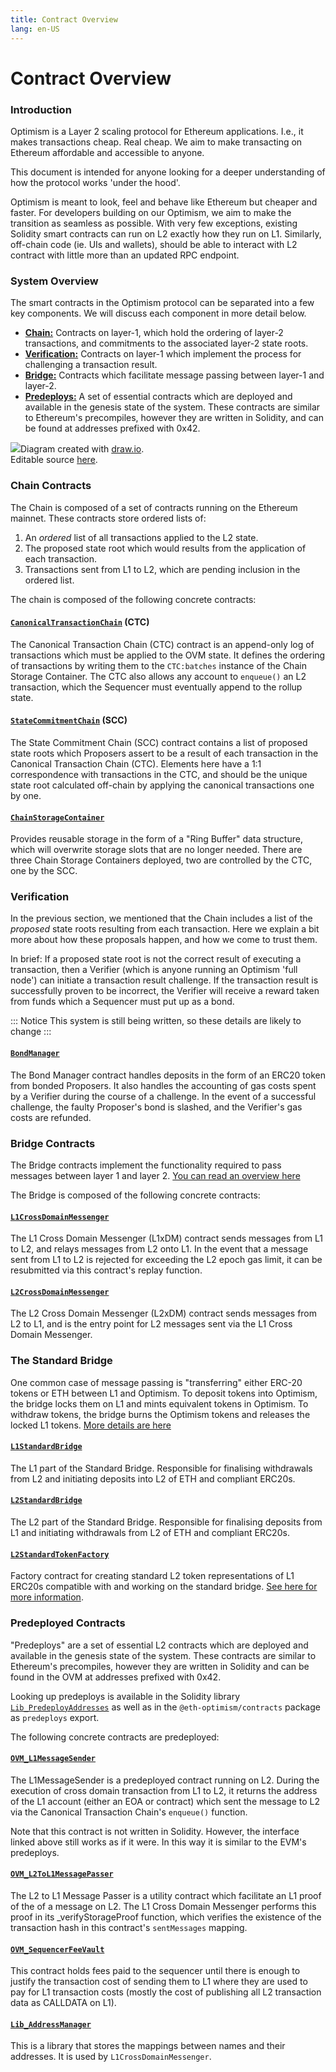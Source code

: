 ```yaml
---
title: Contract Overview
lang: en-US
---
```


# Contract Overview

### Introduction

Optimism is a Layer 2 scaling protocol for Ethereum applications. I.e., it makes transactions cheap. Real cheap. We aim to make transacting on Ethereum affordable and accessible to anyone.

This document is intended for anyone looking for a deeper understanding of how the protocol works 'under the hood'.

Optimism is meant to look, feel and behave like Ethereum but cheaper and faster. For developers building on our Optimism, we aim to make the transition as seamless as possible. With very few exceptions, existing Solidity smart contracts can run on L2 exactly how they run on L1. Similarly, off-chain code (ie. UIs and wallets), should be able to interact with L2 contract with little more than an updated RPC endpoint.

### System Overview

The smart contracts in the Optimism protocol can be separated into a few key components. We will discuss each component in more detail below.

* [**Chain:**](protocol-2.0.md#chain-contracts) Contracts on layer-1, which hold the ordering of layer-2 transactions, and commitments to the associated layer-2 state roots.
* [**Verification:**](protocol-2.0.md#verification) Contracts on layer-1 which implement the process for challenging a transaction result.
* [**Bridge:**](protocol-2.0.md#bridge-contracts) Contracts which facilitate message passing between layer-1 and layer-2.
* [**Predeploys:**](protocol-2.0.md#predeployed-contracts) A set of essential contracts which are deployed and available in the genesis state of the system. These contracts are similar to Ethereum's precompiles, however they are written in Solidity, and can be found at addresses prefixed with 0x42.

![](../../src/assets/docs/protocol/oe-arch-rc0.png)Diagram created with [draw.io](https://www.diagrams.net/).\
Editable source [here](https://docs.google.com/document/d/1OObmIhuVyh5GEekqT4dd3bzO58ejSQb\_rlnrBmxcNN0/edit).

### Chain Contracts

The Chain is composed of a set of contracts running on the Ethereum mainnet. These contracts store ordered lists of:

1. An _ordered_ list of all transactions applied to the L2 state.
2. The proposed state root which would results from the application of each transaction.
3. Transactions sent from L1 to L2, which are pending inclusion in the ordered list.

The chain is composed of the following concrete contracts:

#### [`CanonicalTransactionChain`](https://github.com/ethereum-optimism/optimism/blob/master/packages/contracts/contracts/L1/rollup/CanonicalTransactionChain.sol) (CTC)

The Canonical Transaction Chain (CTC) contract is an append-only log of transactions which must be applied to the OVM state. It defines the ordering of transactions by writing them to the `CTC:batches` instance of the Chain Storage Container. The CTC also allows any account to `enqueue()` an L2 transaction, which the Sequencer must eventually append to the rollup state.

#### [`StateCommitmentChain`](https://github.com/ethereum-optimism/optimism/blob/master/packages/contracts/contracts/L1/rollup/StateCommitmentChain.sol) (SCC)

The State Commitment Chain (SCC) contract contains a list of proposed state roots which Proposers assert to be a result of each transaction in the Canonical Transaction Chain (CTC). Elements here have a 1:1 correspondence with transactions in the CTC, and should be the unique state root calculated off-chain by applying the canonical transactions one by one.

#### [`ChainStorageContainer`](https://github.com/ethereum-optimism/optimism/blob/master/packages/contracts/contracts/L1/rollup/ChainStorageContainer.sol)

Provides reusable storage in the form of a "Ring Buffer" data structure, which will overwrite storage slots that are no longer needed. There are three Chain Storage Containers deployed, two are controlled by the CTC, one by the SCC.

### Verification

In the previous section, we mentioned that the Chain includes a list of the _proposed_ state roots resulting from each transaction. Here we explain a bit more about how these proposals happen, and how we come to trust them.

In brief: If a proposed state root is not the correct result of executing a transaction, then a Verifier (which is anyone running an Optimism 'full node') can initiate a transaction result challenge. If the transaction result is successfully proven to be incorrect, the Verifier will receive a reward taken from funds which a Sequencer must put up as a bond.

::: Notice This system is still being written, so these details are likely to change :::

#### [`BondManager`](https://github.com/ethereum-optimism/optimism/blob/master/packages/contracts/contracts/L1/verification/BondManager.sol)

The Bond Manager contract handles deposits in the form of an ERC20 token from bonded Proposers. It also handles the accounting of gas costs spent by a Verifier during the course of a challenge. In the event of a successful challenge, the faulty Proposer's bond is slashed, and the Verifier's gas costs are refunded.

### Bridge Contracts

The Bridge contracts implement the functionality required to pass messages between layer 1 and layer 2. [You can read an overview here](../developers/bridge/messaging.html)

The Bridge is composed of the following concrete contracts:

#### [`L1CrossDomainMessenger`](https://github.com/ethereum-optimism/optimism/blob/master/packages/contracts/contracts/L1/messaging/L1CrossDomainMessenger.sol)

The L1 Cross Domain Messenger (L1xDM) contract sends messages from L1 to L2, and relays messages from L2 onto L1. In the event that a message sent from L1 to L2 is rejected for exceeding the L2 epoch gas limit, it can be resubmitted via this contract's replay function.

#### [`L2CrossDomainMessenger`](https://github.com/ethereum-optimism/optimism/blob/master/packages/contracts/contracts/L2/messaging/L2CrossDomainMessenger.sol)

The L2 Cross Domain Messenger (L2xDM) contract sends messages from L2 to L1, and is the entry point for L2 messages sent via the L1 Cross Domain Messenger.

### The Standard Bridge

One common case of message passing is "transferring" either ERC-20 tokens or ETH between L1 and Optimism. To deposit tokens into Optimism, the bridge locks them on L1 and mints equivalent tokens in Optimism. To withdraw tokens, the bridge burns the Optimism tokens and releases the locked L1 tokens. [More details are here](../developers/bridge/standard-bridge.html)

#### [`L1StandardBridge`](https://github.com/ethereum-optimism/optimism/blob/master/packages/contracts/contracts/L1/messaging/L1StandardBridge.sol)

The L1 part of the Standard Bridge. Responsible for finalising withdrawals from L2 and initiating deposits into L2 of ETH and compliant ERC20s.

#### [`L2StandardBridge`](https://github.com/ethereum-optimism/optimism/blob/master/packages/contracts/contracts/L2/messaging/L2StandardBridge.sol)

The L2 part of the Standard Bridge. Responsible for finalising deposits from L1 and initiating withdrawals from L2 of ETH and compliant ERC20s.

#### [`L2StandardTokenFactory`](https://github.com/ethereum-optimism/optimism/blob/master/packages/contracts/contracts/L2/messaging/L2StandardTokenFactory.sol)

Factory contract for creating standard L2 token representations of L1 ERC20s compatible with and working on the standard bridge. [See here for more information](../guides/token-dev.md).

### Predeployed Contracts

"Predeploys" are a set of essential L2 contracts which are deployed and available in the genesis state of the system. These contracts are similar to Ethereum's precompiles, however they are written in Solidity and can be found in the OVM at addresses prefixed with 0x42.

Looking up predeploys is available in the Solidity library [`Lib_PredeployAddresses`](https://github.com/ethereum-optimism/optimism/blob/master/packages/contracts/contracts/libraries/constants/Lib\_PredeployAddresses.sol) as well as in the `@eth-optimism/contracts` package as `predeploys` export.

The following concrete contracts are predeployed:

#### [`OVM_L1MessageSender`](https://github.com/ethereum-optimism/optimism/blob/master/packages/contracts/contracts/L2/predeploys/iOVM\_L1MessageSender.sol)

The L1MessageSender is a predeployed contract running on L2. During the execution of cross domain transaction from L1 to L2, it returns the address of the L1 account (either an EOA or contract) which sent the message to L2 via the Canonical Transaction Chain's `enqueue()` function.

Note that this contract is not written in Solidity. However, the interface linked above still works as if it were. In this way it is similar to the EVM's predeploys.

#### [`OVM_L2ToL1MessagePasser`](https://github.com/ethereum-optimism/optimism/blob/master/packages/contracts/contracts/L2/predeploys/OVM\_L2ToL1MessagePasser.sol)

The L2 to L1 Message Passer is a utility contract which facilitate an L1 proof of the of a message on L2. The L1 Cross Domain Messenger performs this proof in its \_verifyStorageProof function, which verifies the existence of the transaction hash in this contract's `sentMessages` mapping.

#### [`OVM_SequencerFeeVault`](https://github.com/ethereum-optimism/optimism/blob/master/packages/contracts/contracts/L2/predeploys/OVM\_SequencerFeeVault.sol)

This contract holds fees paid to the sequencer until there is enough to justify the transaction cost of sending them to L1 where they are used to pay for L1 transaction costs (mostly the cost of publishing all L2 transaction data as CALLDATA on L1).

#### [`Lib_AddressManager`](https://github.com/ethereum-optimism/optimism/blob/master/packages/contracts/contracts/libraries/resolver/Lib\_AddressManager.sol)

This is a library that stores the mappings between names and their addresses. It is used by `L1CrossDomainMessenger`.
